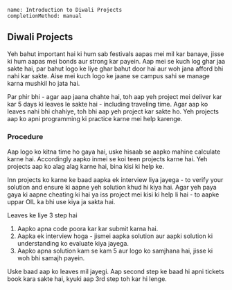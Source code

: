 ```ngMeta
name: Introduction to Diwali Projects
completionMethod: manual
```

## Diwali Projects
Yeh bahut important hai ki hum sab festivals aapas mei mil kar banaye, jisse ki hum aapas mei bonds aur strong kar payein. Aap mei se kuch log ghar jaa sakte hai, par bahut logo ke liye ghar bahut door hai aur woh jana afford bhi nahi kar sakte. Aise mei kuch logo ke jaane se campus sahi se manage karna mushkil ho jata hai.

Par phir bhi - agar aap jaana chahte hai, toh aap yeh project mei deliver kar kar 5 days ki leaves le sakte hai - including traveling time.
Agar aap ko leaves nahi bhi chahiye, toh bhi aap yeh project kar sakte ho. Yeh projects aap ko apni programming ki practice karne mei help karenge.

### Procedure
Aap logo ko kitna time ho gaya hai, uske hisaab se aapko mahine calculate karne hai. Accordingly aapko inmei se koi teen projects karne hai. Yeh projects aap ko alag alag karne hai, bina kisi ki help ke.

Inn projects ko karne ke baad aapka ek interview liya jayega - to verify your solution and ensure ki aapne yeh solution khud hi kiya hai. Agar yeh paya gaya ki aapne cheating ki hai ya iss project mei kisi ki help li hai - to aapke uppar OIL ka bhi use kiya ja sakta hai. 

Leaves ke liye 3 step hai
1. Aapko apna code poora kar kar submit karna hai.
2. Aapka ek interview hoga - jismei aapka solution aur aapki solution ki understanding ko evaluate kiya jayega.
3. Aapko apna solution kam se kam 5 aur logo ko samjhana hai, jisse ki woh bhi samajh payein.

Uske baad aap ko leaves mil jayegi. Aap second step ke baad hi apni tickets book kara sakte hai, kyuki aap 3rd step toh kar hi lenge.